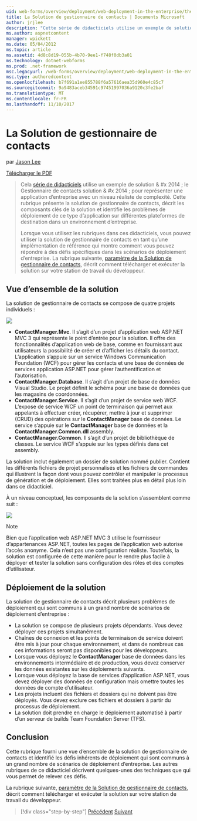```yaml
---
uid: web-forms/overview/deployment/web-deployment-in-the-enterprise/the-contact-manager-solution
title: La Solution de gestionnaire de contacts | Documents Microsoft
author: jrjlee
description: "Cette série de didacticiels utilise un exemple de solution & #x 2014 ; le Gestionnaire de contacts solution & #x 2014 ; pour représenter une application d’entreprise avec un niveau réaliste..."
ms.author: aspnetcontent
manager: wpickett
ms.date: 05/04/2012
ms.topic: article
ms.assetid: 4d8c8d19-055b-4b70-9ee1-f748f0db3a01
ms.technology: dotnet-webforms
ms.prod: .net-framework
msc.legacyurl: /web-forms/overview/deployment/web-deployment-in-the-enterprise/the-contact-manager-solution
msc.type: authoredcontent
ms.openlocfilehash: b7f691a1ee855788f6a57616aea35d960e4c85c7
ms.sourcegitcommit: 9a9483aceb34591c97451997036a9120c3fe2baf
ms.translationtype: MT
ms.contentlocale: fr-FR
ms.lasthandoff: 11/10/2017
---
```

<a name="the-contact-manager-solution"></a>La Solution de gestionnaire de contacts
====================
par [Jason Lee](https://github.com/jrjlee)

[Télécharger le PDF](https://msdnshared.blob.core.windows.net/media/MSDNBlogsFS/prod.evol.blogs.msdn.com/CommunityServer.Blogs.Components.WeblogFiles/00/00/00/63/56/8130.DeployingWebAppsInEnterpriseScenarios.pdf)

> Cela [série de didacticiels](web-deployment-in-the-enterprise.md) utilise un exemple de solution & #x 2014 ; le Gestionnaire de contacts solution & #x 2014 ; pour représenter une application d’entreprise avec un niveau réaliste de complexité. Cette rubrique présente la solution de gestionnaire de contacts, décrit les composants clés de la solution et identifie les problèmes de déploiement de ce type d’application sur différentes plateformes de destination dans un environnement d’entreprise.
> 
> Lorsque vous utilisez les rubriques dans ces didacticiels, vous pouvez utiliser la solution de gestionnaire de contacts en tant qu’une implémentation de référence qui montre comment vous pouvez répondre à des défis spécifiques dans les scénarios de déploiement d’entreprise. La rubrique suivante, [paramètre de la Solution de gestionnaire de contacts](setting-up-the-contact-manager-solution.md), décrit comment télécharger et exécuter la solution sur votre station de travail du développeur.


## <a name="solution-overview"></a>Vue d’ensemble de la solution

La solution de gestionnaire de contacts se compose de quatre projets individuels :

![](the-contact-manager-solution/_static/image1.png)

- **ContactManager.Mvc**. Il s’agit d’un projet d’application web ASP.NET MVC 3 qui représente le point d’entrée pour la solution. Il offre des fonctionnalités d’application web de base, comme en fournissant aux utilisateurs la possibilité de créer et d’afficher les détails du contact. L’application s’appuie sur un service Windows Communication Foundation (WCF) pour gérer les contacts et une base de données de services application ASP.NET pour gérer l’authentification et l’autorisation.
- **ContactManager.Database**. Il s’agit d’un projet de base de données Visual Studio. Le projet définit le schéma pour une base de données que les magasins de coordonnées.
- **ContactManager.Service**. Il s’agit d’un projet de service web WCF. L’expose de service WCF un point de terminaison qui permet aux appelants à effectuer créer, récupérer, mettre à jour et supprimer (CRUD) des opérations sur le **ContactManager** base de données. Le service s’appuie sur le **ContactManager** base de données et la **ContactManager.Common.dll** assembly.
- **ContactManager.Common**. Il s’agit d’un projet de bibliothèque de classes. Le service WCF s’appuie sur les types définis dans cet assembly.

La solution inclut également un dossier de solution nommé publier. Contient les différents fichiers de projet personnalisés et les fichiers de commandes qui illustrent la façon dont vous pouvez contrôler et manipuler le processus de génération et de déploiement. Elles sont traitées plus en détail plus loin dans ce didacticiel.

À un niveau conceptuel, les composants de la solution s’assemblent comme suit :

![](the-contact-manager-solution/_static/image2.png)

> [!NOTE]
> Bien que l’application web ASP.NET MVC 3 utilise le fournisseur d’appartenances ASP.NET, toutes les pages de l’application web autorise l’accès anonyme. Cela n’est pas une configuration réaliste. Toutefois, la solution est configurée de cette manière pour le rendre plus facile à déployer et tester la solution sans configuration des rôles et des comptes d’utilisateur.


## <a name="deployment-challenges"></a>Déploiement de la solution

La solution de gestionnaire de contacts décrit plusieurs problèmes de déploiement qui sont communs à un grand nombre de scénarios de déploiement d’entreprise :

- La solution se compose de plusieurs projets dépendants. Vous devez déployer ces projets simultanément.
- Chaînes de connexion et les points de terminaison de service doivent être mis à jour pour chaque environnement, et dans de nombreux cas ces informations seront pas disponibles pour les développeurs.
- Lorsque vous déployez le **ContactManager** base de données dans les environnements intermédiaire et de production, vous devez conserver les données existantes sur les déploiements suivants.
- Lorsque vous déployez la base de services d’application ASP.NET, vous devez déployer des données de configuration mais omettre toutes les données de compte d’utilisateur.
- Les projets incluent des fichiers et dossiers qui ne doivent pas être déployés. Vous devez exclure ces fichiers et dossiers à partir du processus de déploiement.
- La solution doit prendre en charge le déploiement automatisé à partir d’un serveur de builds Team Foundation Server (TFS).

## <a name="conclusion"></a>Conclusion

Cette rubrique fourni une vue d’ensemble de la solution de gestionnaire de contacts et identifié les défis inhérents de déploiement qui sont communs à un grand nombre de scénarios de déploiement d’entreprise. Les autres rubriques de ce didacticiel décrivent quelques-unes des techniques que qui vous permet de relever ces défis.

La rubrique suivante, [paramètre de la Solution de gestionnaire de contacts](setting-up-the-contact-manager-solution.md), décrit comment télécharger et exécuter la solution sur votre station de travail du développeur.

>[!div class="step-by-step"]
[Précédent](web-deployment-in-the-enterprise.md)
[Suivant](setting-up-the-contact-manager-solution.md)
